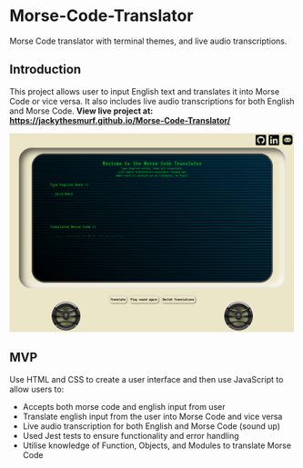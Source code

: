 # Morse-Code-Translator
Morse Code translator with terminal themes, and live audio transcriptions.

## Introduction
This project allows user to input English text and translates it into Morse Code or vice versa. It also includes live audio transcriptions for both English and Morse Code.
<strong> View live project at: https://jackythesmurf.github.io/Morse-Code-Translator/</strong>

<img width="500" src="Screen Shot 2023-01-23 at 2.40.43 pm.png">

## MVP
Use HTML and CSS to create a user interface and then use JavaScript to allow users to:

* Accepts both morse code and english input from user
* Translate english input from the user into Morse Code and vice versa
* Live audio transcription for both English and Morse Code (sound up)
* Used Jest tests to ensure functionality and error handling 
* Utilise knowledge of Function, Objects, and Modules to translate Morse Code
